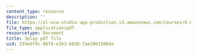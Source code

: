 ```yaml
---
content_type: resource
description: ''
file: https://ol-ocw-studio-app-production.s3.amazonaws.com/courses/6-004-computation-structures-spring-2017/319ebf9c86f8e263b036fae39b15069a_5oOdsbRPb2Y.pdf
file_type: application/pdf
resourcetype: Document
title: 3play pdf file
uid: 319ebf9c-86f8-e263-b036-fae39b15069a
---
```

